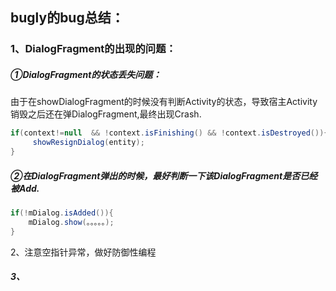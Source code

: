 ## bugly的bug总结：

### 1、DialogFragment的出现的问题：

##### ①DialogFragment的状态丢失问题：

由于在showDialogFragment的时候没有判断Activity的状态，导致宿主Activity销毁之后还在弹DialogFragment,最终出现Crash. 

```java
if(context!=null  && !context.isFinishing() && !context.isDestroyed()){
     showResignDialog(entity);
} 
```

##### ②在DialogFragment弹出的时候，最好判断一下该DialogFragment是否已经被Add.

```java
if(!mDialog.isAdded()){
    mDialog.show(。。。。。);
}
```

2、注意空指针异常，做好防御性编程

##### 3、



